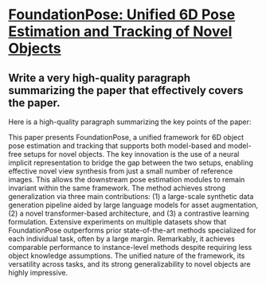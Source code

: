 # [FoundationPose: Unified 6D Pose Estimation and Tracking of Novel Objects](https://arxiv.org/abs/2312.08344)

## Write a very high-quality paragraph summarizing the paper that effectively covers the paper.

 Here is a high-quality paragraph summarizing the key points of the paper:

This paper presents FoundationPose, a unified framework for 6D object pose estimation and tracking that supports both model-based and model-free setups for novel objects. The key innovation is the use of a neural implicit representation to bridge the gap between the two setups, enabling effective novel view synthesis from just a small number of reference images. This allows the downstream pose estimation modules to remain invariant within the same framework. The method achieves strong generalization via three main contributions: (1) a large-scale synthetic data generation pipeline aided by large language models for asset augmentation, (2) a novel transformer-based architecture, and (3) a contrastive learning formulation. Extensive experiments on multiple datasets show that FoundationPose outperforms prior state-of-the-art methods specialized for each individual task, often by a large margin. Remarkably, it achieves comparable performance to instance-level methods despite requiring less object knowledge assumptions. The unified nature of the framework, its versatility across tasks, and its strong generalizability to novel objects are highly impressive.
